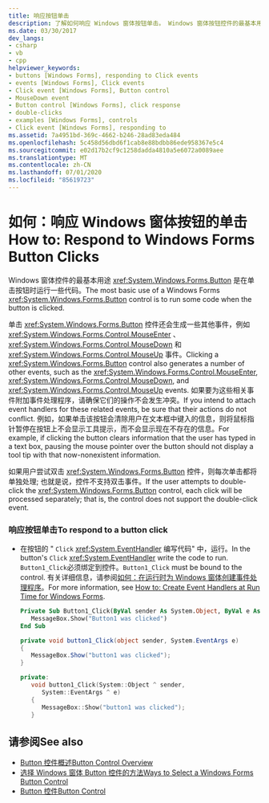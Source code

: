 ```yaml
---
title: 响应按钮单击
description: 了解如何响应 Windows 窗体按钮单击。 Windows 窗体按钮控件的最基本用法是在单击按钮时运行一些代码。
ms.date: 03/30/2017
dev_langs:
- csharp
- vb
- cpp
helpviewer_keywords:
- buttons [Windows Forms], responding to Click events
- events [Windows Forms], Click events
- Click event [Windows Forms], Button control
- MouseDown event
- Button control [Windows Forms], click response
- double-clicks
- examples [Windows Forms], controls
- Click event [Windows Forms], responding to
ms.assetid: 7a4951bd-369c-4662-b246-28ad83eda484
ms.openlocfilehash: 5c458d56dbd6f1cab8e88bdbb86ede958367e5c4
ms.sourcegitcommit: e02d17b2cf9c1258dadda4810a5e6072a0089aee
ms.translationtype: MT
ms.contentlocale: zh-CN
ms.lasthandoff: 07/01/2020
ms.locfileid: "85619723"
---
```

# <a name="how-to-respond-to-windows-forms-button-clicks"></a><span data-ttu-id="ddc7a-104">如何：响应 Windows 窗体按钮的单击</span><span class="sxs-lookup"><span data-stu-id="ddc7a-104">How to: Respond to Windows Forms Button Clicks</span></span>
<span data-ttu-id="ddc7a-105">Windows 窗体控件的最基本用途 <xref:System.Windows.Forms.Button> 是在单击按钮时运行一些代码。</span><span class="sxs-lookup"><span data-stu-id="ddc7a-105">The most basic use of a Windows Forms <xref:System.Windows.Forms.Button> control is to run some code when the button is clicked.</span></span>  
  
 <span data-ttu-id="ddc7a-106">单击 <xref:System.Windows.Forms.Button> 控件还会生成一些其他事件，例如 <xref:System.Windows.Forms.Control.MouseEnter> 、 <xref:System.Windows.Forms.Control.MouseDown> 和 <xref:System.Windows.Forms.Control.MouseUp> 事件。</span><span class="sxs-lookup"><span data-stu-id="ddc7a-106">Clicking a <xref:System.Windows.Forms.Button> control also generates a number of other events, such as the <xref:System.Windows.Forms.Control.MouseEnter>, <xref:System.Windows.Forms.Control.MouseDown>, and <xref:System.Windows.Forms.Control.MouseUp> events.</span></span> <span data-ttu-id="ddc7a-107">如果要为这些相关事件附加事件处理程序，请确保它们的操作不会发生冲突。</span><span class="sxs-lookup"><span data-stu-id="ddc7a-107">If you intend to attach event handlers for these related events, be sure that their actions do not conflict.</span></span> <span data-ttu-id="ddc7a-108">例如，如果单击该按钮会清除用户在文本框中键入的信息，则将鼠标指针暂停在按钮上不会显示工具提示，而不会显示现在不存在的信息。</span><span class="sxs-lookup"><span data-stu-id="ddc7a-108">For example, if clicking the button clears information that the user has typed in a text box, pausing the mouse pointer over the button should not display a tool tip with that now-nonexistent information.</span></span>  
  
 <span data-ttu-id="ddc7a-109">如果用户尝试双击 <xref:System.Windows.Forms.Button> 控件，则每次单击都将单独处理; 也就是说，控件不支持双击事件。</span><span class="sxs-lookup"><span data-stu-id="ddc7a-109">If the user attempts to double-click the <xref:System.Windows.Forms.Button> control, each click will be processed separately; that is, the control does not support the double-click event.</span></span>  
  
### <a name="to-respond-to-a-button-click"></a><span data-ttu-id="ddc7a-110">响应按钮单击</span><span class="sxs-lookup"><span data-stu-id="ddc7a-110">To respond to a button click</span></span>  
  
- <span data-ttu-id="ddc7a-111">在按钮的 " `Click` <xref:System.EventHandler> 编写代码" 中，运行。</span><span class="sxs-lookup"><span data-stu-id="ddc7a-111">In the button's `Click` <xref:System.EventHandler> write the code to run.</span></span> <span data-ttu-id="ddc7a-112">`Button1_Click`必须绑定到控件。</span><span class="sxs-lookup"><span data-stu-id="ddc7a-112">`Button1_Click` must be bound to the control.</span></span> <span data-ttu-id="ddc7a-113">有关详细信息，请参阅[如何：在运行时为 Windows 窗体创建事件处理程序](../how-to-create-event-handlers-at-run-time-for-windows-forms.md)。</span><span class="sxs-lookup"><span data-stu-id="ddc7a-113">For more information, see [How to: Create Event Handlers at Run Time for Windows Forms](../how-to-create-event-handlers-at-run-time-for-windows-forms.md).</span></span>  
  
    ```vb  
    Private Sub Button1_Click(ByVal sender As System.Object, ByVal e As System.EventArgs) Handles Button1.Click  
       MessageBox.Show("Button1 was clicked")  
    End Sub  
    ```  
  
    ```csharp  
    private void button1_Click(object sender, System.EventArgs e)  
    {  
       MessageBox.Show("button1 was clicked");  
    }  
    ```  
  
    ```cpp  
    private:  
       void button1_Click(System::Object ^ sender,  
          System::EventArgs ^ e)  
       {  
          MessageBox::Show("button1 was clicked");  
       }  
    ```  
  
## <a name="see-also"></a><span data-ttu-id="ddc7a-114">请参阅</span><span class="sxs-lookup"><span data-stu-id="ddc7a-114">See also</span></span>

- [<span data-ttu-id="ddc7a-115">Button 控件概述</span><span class="sxs-lookup"><span data-stu-id="ddc7a-115">Button Control Overview</span></span>](button-control-overview-windows-forms.md)
- [<span data-ttu-id="ddc7a-116">选择 Windows 窗体 Button 控件的方法</span><span class="sxs-lookup"><span data-stu-id="ddc7a-116">Ways to Select a Windows Forms Button Control</span></span>](ways-to-select-a-windows-forms-button-control.md)
- [<span data-ttu-id="ddc7a-117">Button 控件</span><span class="sxs-lookup"><span data-stu-id="ddc7a-117">Button Control</span></span>](button-control-windows-forms.md)
